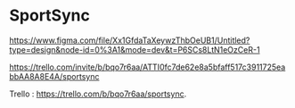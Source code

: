 # SportSync

https://www.figma.com/file/Xx1GfdaTaXeywzThbOeUB1/Untitled?type=design&node-id=0%3A1&mode=dev&t=P6SCs8LtN1eOzCeR-1

https://trello.com/invite/b/bqo7r6aa/ATTI0fc7de62e8a5bfaff517c3911725eabbAA8A8E4A/sportsync

Trello : https://trello.com/b/bqo7r6aa/sportsync.
